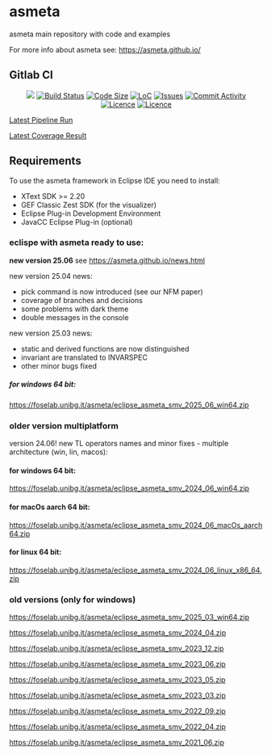 # asmeta
asmeta main repository with code and examples

For more info about asmeta see: https://asmeta.github.io/

## Gitlab CI
<p align="center">
	<a href="https://gitlab.com/garganti/asmeta/-/pipelines/gitlab_ci/latest" alt="Pipeline Status">
        <img src="https://gitlab.com/garganti/asmeta/badges/gitlab_ci/pipeline.svg" /></a>
    <a href="https://gitlab.com/garganti/asmeta/-/pipelines/gitlab_ci/latest">
        <img src="https://img.shields.io/gitlab/pipeline/garganti/asmeta" alt="Build Status"></a>
    <a href="https://github.com/asmeta/asmeta">
        <img src="https://img.shields.io/github/languages/code-size/asmeta/asmeta"
            alt="Code Size"></a>
    <a href="https://github.com/asmeta/asmeta">
        <img src="https://img.shields.io/tokei/lines/github/asmeta/asmeta"
            alt="LoC"></a>
    <a href="https://github.com/asmeta/asmeta/issues">
        <img src="https://img.shields.io/github/issues/asmeta/asmeta"
            alt="Issues"/></a>
	<a href="https://github.com/asmeta/asmeta/issues">
        <img src="https://img.shields.io/github/commit-activity/y/asmeta/asmeta"
            alt="Commit Activity"/></a>
	<a href="https://github.com/asmeta/asmeta/blob/master/LICENSE">
        <img src="https://img.shields.io/github/license/asmeta/asmeta"
            alt="Licence"/></a>
	<a href="https://github.com/asmeta/asmeta/graphs/contributors">
        <img src="https://img.shields.io/github/contributors/asmeta/asmeta"
            alt="Licence"/></a>
	
</p>

<a href="https://gitlab.com/garganti/asmeta/-/pipelines/gitlab_ci/latest" alt="Latest Pipeline"> Latest Pipeline Run </a>

<a href="https://gitlab.com/garganti/asmeta/-/jobs/artifacts/gitlab_ci/file/reports/coverage/report.aggregate/index.html?job=test-jdk8" alt="Latest Coverage"> Latest Coverage Result </a>

## Requirements
To use the asmeta framework in Eclipse IDE you need to install:

* XText SDK >= 2.20
* GEF Classic Zest SDK (for the visualizer)
* Eclipse Plug-in Development Environment
* JavaCC Eclipse Plug-in (optional)

### eclispe with asmeta ready to use:

**new version 25.06** see https://asmeta.github.io/news.html

new version 25.04 news:
 - pick command is now introduced (see our NFM paper)
 - coverage of branches and decisions
 - some problems with dark theme
 - double messages in the console

new version 25.03 news:
 - static and derived functions are now distinguished
 - invariant are translated to INVARSPEC
 - other minor bugs fixed

##### for windows 64 bit:
https://foselab.unibg.it/asmeta/eclipse_asmeta_smv_2025_06_win64.zip

### older version multiplatform
version 24.06! new TL operators names and minor fixes - multiple architecture (win, lin, macos):

#### for windows 64 bit:
https://foselab.unibg.it/asmeta/eclipse_asmeta_smv_2024_06_win64.zip
#### for macOs aarch 64 bit:
https://foselab.unibg.it/asmeta/eclipse_asmeta_smv_2024_06_macOs_aarch64.zip
#### for linux 64 bit:
https://foselab.unibg.it/asmeta/eclipse_asmeta_smv_2024_06_linux_x86_64.zip

### old versions (only for windows)

https://foselab.unibg.it/asmeta/eclipse_asmeta_smv_2025_03_win64.zip

https://foselab.unibg.it/asmeta/eclipse_asmeta_smv_2024_04.zip

https://foselab.unibg.it/asmeta/eclipse_asmeta_smv_2023_12.zip

https://foselab.unibg.it/asmeta/eclipse_asmeta_smv_2023_06.zip

https://foselab.unibg.it/asmeta/eclipse_asmeta_smv_2023_05.zip

https://foselab.unibg.it/asmeta/eclipse_asmeta_smv_2023_03.zip

https://foselab.unibg.it/asmeta/eclipse_asmeta_smv_2022_09.zip

https://foselab.unibg.it/asmeta/eclipse_asmeta_smv_2022_04.zip

https://foselab.unibg.it/asmeta/eclipse_asmeta_smv_2021_06.zip




